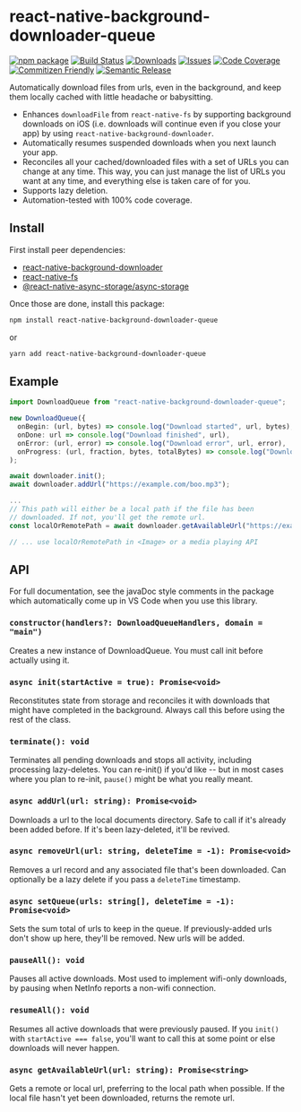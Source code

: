 # react-native-background-downloader-queue

[![npm package][npm-img]][npm-url]
[![Build Status][build-img]][build-url]
[![Downloads][downloads-img]][downloads-url]
[![Issues][issues-img]][issues-url]
[![Code Coverage][codecov-img]][codecov-url]
[![Commitizen Friendly][commitizen-img]][commitizen-url]
[![Semantic Release][semantic-release-img]][semantic-release-url]

Automatically download files from urls, even in the background, and keep them locally cached with little headache or babysitting.
* Enhances `downloadFile` from `react-native-fs` by supporting background downloads on iOS (i.e. downloads will continue even if you close your app) by using `react-native-background-downloader`.
* Automatically resumes suspended downloads when you next launch your app.
* Reconciles all your cached/downloaded files with a set of URLs you can change at any time. This way, you can just manage the list of URLs you want at any time, and everything else is taken care of for you.
* Supports lazy deletion.
* Automation-tested with 100% code coverage.

## Install

First install peer dependencies:
* [react-native-background-downloader](https://github.com/kesha-antonov/react-native-background-downloader#readme)
* [react-native-fs](https://github.com/itinance/react-native-fs#readme)
* [@react-native-async-storage/async-storage](https://github.com/react-native-async-storage/async-storage#readme)

Once those are done, install this package:

```bash
npm install react-native-background-downloader-queue
```
or
```bash
yarn add react-native-background-downloader-queue
```

## Example

```Typescript
import DownloadQueue from "react-native-background-downloader-queue";

new DownloadQueue({
  onBegin: (url, bytes) => console.log("Download started", url, bytes),
  onDone: url => console.log("Download finished", url),
  onError: (url, error) => console.log("Download error", url, error),
  onProgress: (url, fraction, bytes, totalBytes) => console.log("Download progress", url, fraction, bytes, totalBytes)
);

await downloader.init();
await downloader.addUrl("https://example.com/boo.mp3");

...
// This path will either be a local path if the file has been 
// downloaded. If not, you'll get the remote url.
const localOrRemotePath = await downloader.getAvailableUrl("https://example.com/boo.mp3");

// ... use localOrRemotePath in <Image> or a media playing API
```

## API

For full documentation, see the javaDoc style comments in the package which automatically come up in VS Code when you use this library.

### `constructor(handlers?: DownloadQueueHandlers, domain = "main")`

Creates a new instance of DownloadQueue. You must call init before actually using it.

### `async init(startActive = true): Promise<void>`

Reconstitutes state from storage and reconciles it with downloads that might have completed in the background. Always call this before using the rest of the class.

### `terminate(): void`

Terminates all pending downloads and stops all activity, including
processing lazy-deletes. You can re-init() if you'd like -- but in most cases where you plan to re-init, `pause()` might be what you really meant.

### `async addUrl(url: string): Promise<void>`

Downloads a url to the local documents directory. Safe to call if it's already been added before. If it's been lazy-deleted, it'll be revived.

### `async removeUrl(url: string, deleteTime = -1): Promise<void>`

Removes a url record and any associated file that's been downloaded. Can optionally be a lazy delete if you pass a `deleteTime` timestamp.

### `async setQueue(urls: string[], deleteTime = -1): Promise<void>`

Sets the sum total of urls to keep in the queue. If previously-added urls don't show up here, they'll be removed. New urls will be added.

### `pauseAll(): void`

Pauses all active downloads. Most used to implement wifi-only downloads, by pausing when NetInfo reports a non-wifi connection.

### `resumeAll(): void`

Resumes all active downloads that were previously paused. If you `init()` with `startActive === false`, you'll want to call this at some point or else downloads will never happen.

### `async getAvailableUrl(url: string): Promise<string>`

Gets a remote or local url, preferring to the local path when possible. If the local file hasn't yet been downloaded, returns the remote url.


[build-img]:https://github.com/fivecar/react-native-background-downloader-queue/actions/workflows/release.yml/badge.svg
[build-url]:https://github.com/fivecar/react-native-background-downloader-queue/actions/workflows/release.yml
[downloads-img]:https://img.shields.io/npm/dt/react-native-background-downloader-queue
[downloads-url]:https://www.npmtrends.com/react-native-background-downloader-queue
[npm-img]:https://img.shields.io/npm/v/react-native-background-downloader-queue
[npm-url]:https://www.npmjs.com/package/react-native-background-downloader-queue
[issues-img]:https://img.shields.io/github/issues/fivecar/react-native-background-downloader-queue
[issues-url]:https://github.com/fivecar/react-native-background-downloader-queue/issues
[codecov-img]:https://codecov.io/gh/fivecar/react-native-background-downloader-queue/branch/main/graph/badge.svg
[codecov-url]:https://codecov.io/gh/fivecar/react-native-background-downloader-queue
[semantic-release-img]:https://img.shields.io/badge/%20%20%F0%9F%93%A6%F0%9F%9A%80-semantic--release-e10079.svg
[semantic-release-url]:https://github.com/semantic-release/semantic-release
[commitizen-img]:https://img.shields.io/badge/commitizen-friendly-brightgreen.svg
[commitizen-url]:http://commitizen.github.io/cz-cli/
